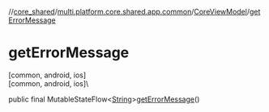 //[core_shared](../../../index.md)/[multi.platform.core.shared.app.common](../index.md)/[CoreViewModel](index.md)/[getErrorMessage](get-error-message.md)

# getErrorMessage

[common, android, ios]\
[common, android, ios]\

public final MutableStateFlow&lt;[String](https://developer.android.com/reference/kotlin/java/lang/String.html)&gt;[getErrorMessage](get-error-message.md)()
